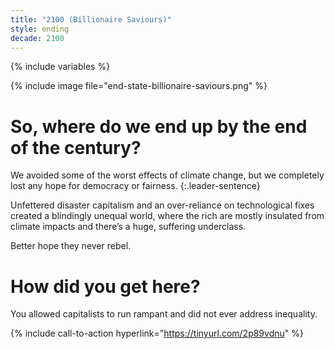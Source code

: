 ```yaml
---
title: "2100 (Billionaire Saviours)"
style: ending
decade: 2100
---
```


{% include variables %}

{% include image file="end-state-billionaire-saviours.png" %}

# So, where do we end up by the end of the century?

We avoided some of the worst effects of climate change, but we completely lost any hope for democracy or fairness. 
{:.leader-sentence}

Unfettered disaster capitalism and an over-reliance on technological fixes created a blindingly unequal world, where the rich are mostly insulated from climate impacts and there’s a huge, suffering underclass.

Better hope they never rebel.

# How did you get here?

You allowed capitalists to run rampant and did not ever address inequality.

{% include call-to-action
    hyperlink="https://tinyurl.com/2p89vdnu"
%}
